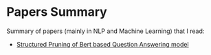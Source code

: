 # Papers Summary
Summary of papers (mainly in NLP and Machine Learning) that I read:

* [Structured Pruning of Bert based Question Answering model](https://github.com/manas1iitr/PapersSummary/blob/master/Structured%20Pruning%20of%20a%20BERT-based%20Question%20Answering%20Model)
